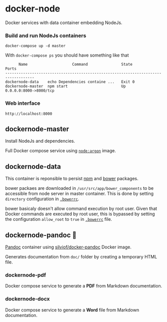 # docker-node

Docker services with data container embedding NodeJs.

### Build and run NodeJs containers

    docker-compose up -d master

With `docker-compose ps` you should have something like that

```
      Name                    Command               State            Ports          
-----------------------------------------------------------------------------------
dockernode-data    echo Dependencies containe ...   Exit 0                          
dockernode-master  npm start                        Up       0.0.0.0:8000->8000/tcp
```

### Web interface

    http://localhost:8000

## dockernode-master

Install NodeJs and dependencies.

Full Docker compose service using [`node:argon`][node-argon] image.

## dockernode-data

This container is reponsible to persist [npm][npm] and [bower][bower] packages.

bower packaes are downloaded in `/usr/src/app/bower_components` to be accessible from node server in master container.
This is done by setting `directory` configuration in [`.bowerrc`][bowerrc].

bower basicaly doesn't allow command execution by root user. Given that Docker commands are executed by root user, this is bypassed by setting the configuration `allow_root` to `true` in [`.bowerrc`][bowerrc] file.

## dockernode-pandoc :construction:

[Pandoc][pandoc] container using [silviof/docker-pandoc][docker-pandoc] Docker image.

Generates documentation from `doc/` folder by creating a temporary HTML file.

### dockernode-pdf

Docker compose service to generate a **PDF** from Markdown documentation.

### dockernode-docx

Docker compose service to generate a **Word** file from Markdown documentation.


[npm]:           http://www.npmjs.com
[bower]:         http://bower.io/
[pandoc]:        http://pandoc.org/
[docker-pandoc]: https://hub.docker.com/r/silviof/docker-pandoc/
[node-argon]:    https://hub.docker.com/_/node/
[bowerrc]:       .bowerrc